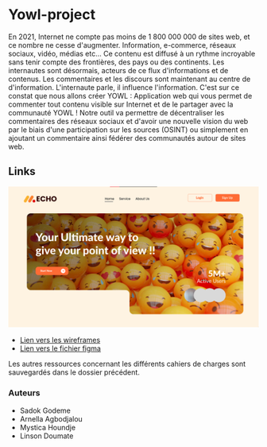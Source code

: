 # Yowl-project

En 2021, Internet ne compte pas moins de 1 800 000 000 de sites web, et ce nombre ne cesse d'augmenter. Information, e-commerce, réseaux sociaux, vidéo, médias etc...
Ce contenu est diffusé à un rythme incroyable sans tenir compte des frontières, des pays ou des continents. Les internautes sont désormais, acteurs de ce flux d'informations et de contenus. Les commentaires et les discours sont maintenant au centre de d'information. L'internaute parle, il influence l'information. C'est sur ce constat que nous allons créer YOWL : Application web qui vous permet de commenter tout contenu visible sur Internet et de le partager avec la communauté YOWL !
Notre outil va permettre de décentraliser les commentaires des réseaux sociaux et d'avoir une nouvelle vision du web par le biais d'une participation sur les sources (OSINT) ou simplement en ajoutant un commentaire ainsi fédérer des communautés autour de sites web.


## Links
![Image](./files/Screenshot%202025-09-30%20195835.png)
- [Lien vers les wireframes](https://excalidraw.com/#room=e24608cbb7f6c17c0f80,Tw1dpWlIIl5pmRGJvAqo9g)
- [Lien vers le fichier figma](https://www.figma.com/design/CVucCYjgwugSNNm6OfEn3i/YOWL_Design_ECHO?node-id=7-2623&t=nC4Q31qonjRnxtKr-0)

Les autres ressources concernant les différents cahiers de charges sont sauvegardés dans le dossier précédent.


### Auteurs
- Sadok Godeme
- Arnella Agbodjalou
- Mystica Houndje
- Linson Doumate